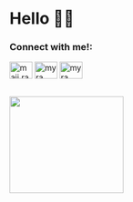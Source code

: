 <h1 align="left">Hello 🤗🍂</h1> 

<!-- <p align="left"> <img src="https://komarev.com/ghpvc/?username=mxiirx&label=Profile%20views&color=0e75b6&style=flat" alt="mxiirx" /> </p> -->

<h3 align="left">Connect with me!:</h3>
<p align="left">
<a href="https://instagram.com/maii.ra_" target="blank"><img align="center" src="https://img.icons8.com/doodle/48/000000/instagram-new.png" alt="maii.ra_" height="30" width="40" /></a>
<a href="https://t.me/maiifurai" target="blank"><img align="center" src="https://img.icons8.com/doodle/48/000000/facebook-new.png" alt="myra" height="30" width="40" /></a>
<a href="https://www.facebook.com/mxiirxx/" target="blank"><img align="center" src="https://img.icons8.com/doodle/48/000000/telegram-app.png" alt="myra" height="30" width="40" /></a>
</p>
 <br>
  <img src="https://media.giphy.com/media/pO4UHglOY2vII/giphy.gif" width="200" height="170"/>

</p>

